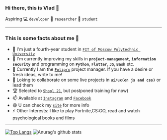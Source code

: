### Hi there, this is Vlad 👋

Aspiring  💻 `developer` 🔭 `researcher` 🧠 `student`

____

### This is some facts about me 🙌

- 🔭 I'm just a fourth-year student in [`FIT of Moscow Polytechnic University`](https://fit.mospolytech.ru)
- 🌱 I'm currently improving my skills in **`project-management`**, **`information security`** and programming on **`Python`**, **`Flutter`**, **`JS`**, **`Bash`** etc.
- 💭 Currently I am the [`Folipro`](https://folipro.ru) project manager. If you have a desire or fresh ideas, write to me!
- 👯 Loking to collaborate on some live projects in **`ui/ux(on js and css)`** or lead them
- 🏆 Selected to [`Shool 21`](https://21-school.ru), but postponed training for now)
- 📫 Available at [`Instagram`](https://www.instagram.com/oconsuel) and [`Facebook`](https://www.facebook.com/oconsuel/)
- 😄 U can check my [`site`](http://oconsuel-page.std-1001.ist.mospolytech.ru/) for more info
- ⚡ Other Interests: I like to play Fortnite,CS:GO, read and watch psychological books and films

____

[![Top Langs](https://github-readme-stats.vercel.app/api/top-langs/?username=oconsuel)](https://github.com/anuraghazra/github-readme-stats)
![Anurag's github stats](https://github-readme-stats.vercel.app/api?username=oconsuel&theme=jolly&show_icons=true) 
